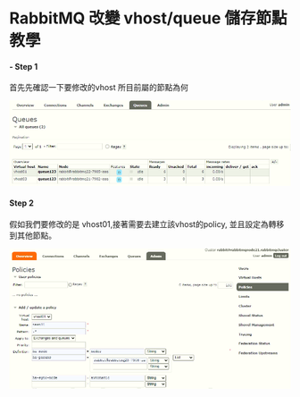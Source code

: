 # RabbitMQ 改變 vhost/queue 儲存節點教學



#### - Step 1

首先先確認一下要修改的vhost 所目前屬的節點為何

![](<.gitbook/assets/image (26).png>)

####  Step 2

假如我們要修改的是 vhost01,接著需要去建立該vhost的policy, 並且設定為轉移到其他節點。

![](<.gitbook/assets/image (27).png>)

